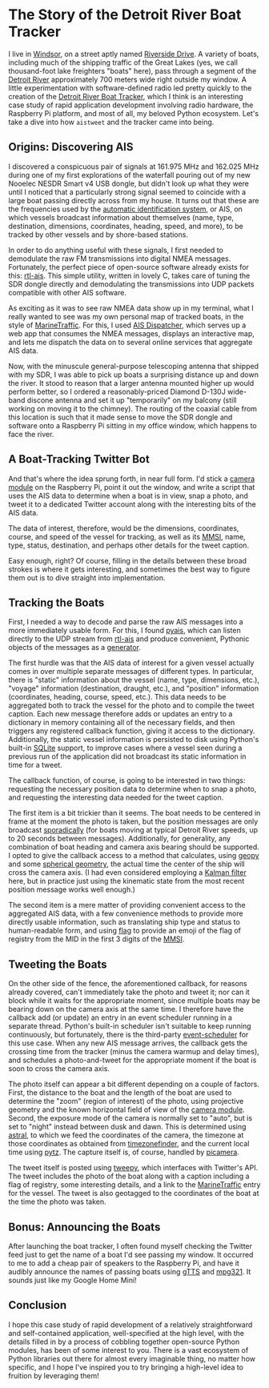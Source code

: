 The Story of the Detroit River Boat Tracker
===========================================

I live in [Windsor], on a street aptly named [Riverside Drive]. A variety of
boats, including much of the shipping traffic of the Great Lakes (yes, we call
thousand-foot lake freighters "boats" here), pass through a segment of the
[Detroit River] approximately 700 meters wide right outside my window. A little
experimentation with software-defined radio led pretty quickly to the creation
of the [Detroit River Boat Tracker], which I think is an interesting case study
of rapid application development involving radio hardware, the Raspberry Pi
platform, and most of all, my beloved Python ecosystem. Let's take a dive into
how `aistweet` and the tracker came into being.

Origins: Discovering AIS
------------------------

I discovered a conspicuous pair of signals at 161.975 MHz and 162.025 MHz during
one of my first explorations of the waterfall pouring out of my new Nooelec
NESDR Smart v4 USB dongle, but didn't look up what they were until I noticed
that a particularly strong signal seemed to coincide with a large boat passing
directly across from my house. It turns out that these are the frequencies used
by the [automatic identification system], or AIS, on which vessels broadcast
information about themselves (name, type, destination, dimensions, coordinates,
heading, speed, and more), to be tracked by other vessels and by shore-based
stations.

In order to do anything useful with these signals, I first needed to demodulate
the raw FM transmissions into digital NMEA messages. Fortunately, the perfect
piece of open-source software already exists for this: [rtl-ais]. This simple
utility, written in lovely C, takes care of tuning the SDR dongle directly and
demodulating the transmissions into UDP packets compatible with other AIS
software.

As exciting as it was to see raw NMEA data show up in my terminal, what I really
wanted to see was my own personal map of tracked boats, in the style of
[MarineTraffic]. For this, I used [AIS Dispatcher], which serves up a web app
that consumes the NMEA messages, displays an interactive map, and lets me
dispatch the data on to several online services that aggregate AIS data.

Now, with the minuscule general-purpose telescoping antenna that shipped with my
SDR, I was able to pick up boats a surprising distance up and down the river. It
stood to reason that a larger antenna mounted higher up would perform better, so
I ordered a reasonably-priced Diamond D-130J wide-band discone antenna and set
it up "temporarily" on my balcony (still working on moving it to the chimney).
The routing of the coaxial cable from this location is such that it made sense
to move the SDR dongle and software onto a Raspberry Pi sitting in my office
window, which happens to face the river.

A Boat-Tracking Twitter Bot
---------------------------

And that's where the idea sprung forth, in near full form. I'd stick a [camera
module] on the Raspberry Pi, point it out the window, and write a script that
uses the AIS data to determine when a boat is in view, snap a photo, and tweet
it to a dedicated Twitter account along with the interesting bits of the AIS
data.

The data of interest, therefore, would be the dimensions, coordinates, course,
and speed of the vessel for tracking, as well as its [MMSI], name, type,
status, destination, and perhaps other details for the tweet caption.

Easy enough, right? Of course, filling in the details between these broad
strokes is where it gets interesting, and sometimes the best way to figure them
out is to dive straight into implementation.

Tracking the Boats
------------------

First, I needed a way to decode and parse the raw AIS messages into a more
immediately usable form. For this, I found [pyais], which can listen directly
to the UDP stream from [rtl-ais] and produce convenient, Pythonic objects of
the messages as a [generator].

The first hurdle was that the AIS data of interest for a given vessel actually
comes in over multiple separate messages of different types. In particular,
there is "static" information about the vessel (name, type, dimensions, etc.),
"voyage" information (destination, draught, etc.), and "position" information
(coordinates, heading, course, speed, etc.). This data needs to be aggregated
both to track the vessel for the photo and to compile the tweet caption. Each
new message therefore adds or updates an entry to a dictionary in memory
containing all of the necessary fields, and then triggers any registered
callback function, giving it access to the dictionary. Additionally, the static
vessel information is persisted to disk using Python's built-in [SQLite]
support, to improve cases where a vessel seen during a previous run of the
application did not broadcast its static information in time for a tweet.

The callback function, of course, is going to be interested in two things:
requesting the necessary position data to determine when to snap a photo, and
requesting the interesting data needed for the tweet caption.

The first item is a bit trickier than it seems. The boat needs to be centered
in frame at the moment the photo is taken, but the position messages are only
broadcast [sporadically](https://www.milltechmarine.com/faq.htm#a9) (for boats
moving at typical Detroit River speeds, up to 20 seconds between messages).
Additionally, for generality, any combination of boat heading and camera axis
bearing should be supported. I opted to give the callback access to a method
that calculates, using [geopy] and some [spherical geometry], the actual time
the center of the ship will cross the camera axis. (I had even considered
employing a [Kalman filter] here, but in practice just using the kinematic
state from the most recent position message works well enough.)

The second item is a mere matter of providing convenient access to the
aggregated AIS data, with a few convenience methods to provide more directly
usable information, such as translating ship type and status to human-readable
form, and using [flag] to provide an emoji of the flag of registry from the MID
in the first 3 digits of the [MMSI].

Tweeting the Boats
------------------

On the other side of the fence, the aforementioned callback, for reasons already
covered, can't immediately take the photo and tweet it; nor can it block while
it waits for the appropriate moment, since multiple boats may be bearing down on
the camera axis at the same time. I therefore have the callback add (or update)
an entry in an event scheduler running in a separate thread. Python's built-in
scheduler isn't suitable to keep running continuously, but fortunately, there is
the third-party [event-scheduler] for this use case. When any new AIS message
arrives, the callback gets the crossing time from the tracker (minus the camera
warmup and delay times), and schedules a photo-and-tweet for the appropriate
moment if the boat is soon to cross the camera axis.

The photo itself can appear a bit different depending on a couple of factors.
First, the distance to the boat and the length of the boat are used to determine
the "zoom" (region of interest) of the photo, using projective geometry and the
known horizontal field of view of the [camera module]. Second, the exposure mode
of the camera is normally set to "auto", but is set to "night" instead between
dusk and dawn. This is determined using [astral], to which we feed the
coordinates of the camera, the timezone at those coordinates as obtained from
[timezonefinder], and the current local time using [pytz]. The capture itself
is, of course, handled by [picamera].

The tweet itself is posted using [tweepy], which interfaces with Twitter's API.
The tweet includes the photo of the boat along with a caption including a flag
of registry, some interesting details, and a link to the [MarineTraffic] entry
for the vessel. The tweet is also geotagged to the coordinates of the boat at
the time the photo was taken.

Bonus: Announcing the Boats
---------------------------

After launching the boat tracker, I often found myself checking the Twitter
feed just to get the name of a boat I'd see passing my window. It occurred to
me to add a cheap pair of speakers to the Raspberry Pi, and have it audibly
announce the names of passing boats using [gTTS] and [mpg321]. It sounds just
like my Google Home Mini!

Conclusion
----------

I hope this case study of rapid development of a relatively straightforward and
self-contained application, well-specified at the high level, with the details
filled in by a process of cobbling together open-source Python modules, has been
of some interest to you. There is a vast ecosystem of Python libraries out there
for almost every imaginable thing, no matter how specific, and I hope I've
inspired you to try bringing a high-level idea to fruition by leveraging them!


[AIS Dispatcher]: https://www.aishub.net/ais-dispatcher
[Automatic Identification System]: https://en.wikipedia.org/wiki/Automatic_identification_system
[Detroit River]: https://en.wikipedia.org/wiki/Detroit_River
[Detroit River Boat Tracker]: https://twitter.com/detroitships
[Kalman filter]: https://en.wikipedia.org/wiki/Kalman_filter
[MMSI]: https://en.wikipedia.org/wiki/Maritime_Mobile_Service_Identity
[MarineTraffic]: https://www.marinetraffic.com/
[Riverside Drive]: https://en.wikipedia.org/wiki/Riverside_Drive_(Windsor,_Ontario)
[SQLite]: https://www.sqlite.org/index.html
[Windsor]: https://en.wikipedia.org/wiki/Windsor,_Ontario
[astral]: https://github.com/sffjunkie/astral
[camera module]: https://www.raspberrypi.org/products/camera-module-v2/
[event-scheduler]: https://github.com/phluentmed/event-scheduler
[flag]: https://flag.readthedocs.io/en/latest/
[gTTS]: https://github.com/pndurette/gTTS
[generator]: https://wiki.python.org/moin/Generators
[geopy]: https://github.com/geopy/geopy
[mpg321]: http://mpg321.sourceforge.net/
[picamera]: https://picamera.readthedocs.io/en/release-1.13/
[pyais]: https://github.com/M0r13n/pyais
[pytz]: https://pythonhosted.org/pytz/
[rtl-ais]: https://github.com/dgiardini/rtl-ais
[spherical geometry]: http://www.movable-type.co.uk/scripts/latlong.html
[timezonefinder]: https://github.com/jannikmi/timezonefinder
[tweepy]: https://pypi.org/project/tweepy/
